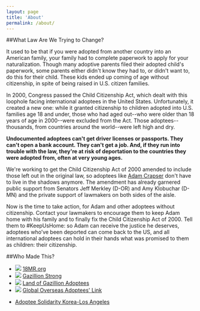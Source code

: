 ```yaml
---
layout: page
title: 'About'
permalink: /about/
---
```

##What Law Are We Trying to Change?

It used to be that if you were adopted from another country into an American family, your family had to complete paperwork to apply for your naturalization. Though many adoptive parents filed their adopted child's paperwork, some parents either didn't know they had to, or didn't want to, do this for their child. These kids ended up coming of age without citizenship, in spite of being raised in U.S. citizen families.

In 2000, Congress passed the Child Citizenship Act, which dealt with this loophole facing international adoptees in the United States. Unfortunately, it created a new one: while it granted citizenship to children adopted into U.S. families age 18 and under, those who had aged out--who were older than 18 years of age in 2000--were excluded from the Act. Those adoptees--thousands, from countries around the world--were left high and dry.

__Undocumented adoptees can't get driver licenses or passports. They can't open a bank account. They can't get a job. And, if they run into trouble with the law, they're at risk of deportation to the countries they were adopted from, often at very young ages.__

We're working to get the Child Citizenship Act of 2000 amended to include those left out in the original law, so adoptees like [Adam Crapser](http://keepushome.org/adams-story/) don't have to live in the shadows anymore. The amendment has already garnered public support from Senators Jeff Merkley (D-OR) and Amy Klobuchar (D-MN) and the private support of lawmakers on both sides of the aisle.

Now is the time to take action, for Adam and other adoptees without citizenship. Contact your lawmakers to encourage them to keep Adam home with his family and to finally fix the Child Citizenship Act of 2000. Tell them to #KeepUsHome: so Adam can receive the justice he deserves, adoptees who’ve been deported can come back to the US, and all international adoptees can hold in their hands what was promised to them as children: their citizenship.

##Who Made This?

<ul class="rig">
	<li>
		<img src="{{ site:baseurl }}/static/images/logos/18mr.png" />
		<span><a href="http://18millionrising.org">18MR.org</a></span>
	</li>
	<li>
		<img src="{{ site:baseurl }}/static/images/logos/gazillionstrong.jpg" />
		<span><a href="http://wearegazillionstrong.org">Gazillion Strong</a></span>
	</li>
	<li>
		<img src="{{ site:baseurl }}/static/images/logos/gazillionadoptees.jpg" />
		<span><a href="http://landofgazillionadoptees.com">Land of Gazillion Adoptees</a></span>
	</li>
	<li>
		<img src="{{ site:baseurl }}/static/images/logos/goal.jpg" />
		<span><a href="http://goal.or.kr">Global Overseas Adoptees' Link</a></span>
	</li>
</ul>

<ul>
	<li>
		<a href="https://www.facebook.com/AdopteeSolidarityKoreaLosAngeles">Adoptee Solidarity Korea-Los Angeles</a>
	</li>
</ul>